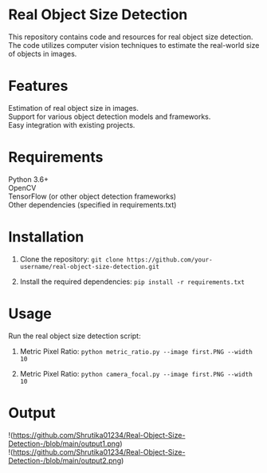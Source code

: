 # Real Object Size Detection
This repository contains code and resources for real object size detection. The code utilizes computer vision techniques to estimate the real-world size of objects in images.

# Features
Estimation of real object size in images.<br>
Support for various object detection models and frameworks.<br>
Easy integration with existing projects.<br>

# Requirements
Python 3.6+<br>
OpenCV<br>
TensorFlow (or other object detection frameworks)<br>
Other dependencies (specified in requirements.txt)<br>

# Installation

1) Clone the repository: 
    `git clone https://github.com/your-username/real-object-size-detection.git`
    
2) Install the required dependencies:
    `pip install -r requirements.txt`
    
# Usage

Run the real object size detection script:

1) Metric Pixel Ratio:
    `python metric_ratio.py --image first.PNG --width 10`
    
2) Metric Pixel Ratio:
    `python camera_focal.py --image first.PNG --width 10`
    
# Output 


!(https://github.com/Shrutika01234/Real-Object-Size-Detection-/blob/main/output1.png)<br>
!(https://github.com/Shrutika01234/Real-Object-Size-Detection-/blob/main/output2.png)



